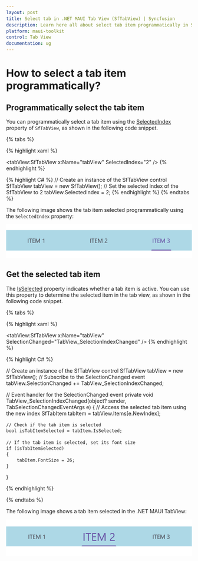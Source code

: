 ```yaml
---
layout: post
title: Select tab in .NET MAUI Tab View (SfTabView) | Syncfusion
description: Learn here all about select tab item programmatically in Syncfusion .NET MAUI Tab View (SfTabView) control and more.
platform: maui-toolkit
control: Tab View
documentation: ug
---
```


# How to select a tab item programmatically? 

## Programmatically select the tab item

You can programmatically select a tab item using the [SelectedIndex](https://help.syncfusion.com/cr/maui-toolkit/Syncfusion.Maui.Toolkit.TabView.SfTabView.html#Syncfusion_Maui_Toolkit_TabView_SfTabView_SelectedIndex) property of `SfTabView`, as shown in the following code snippet.

{% tabs %}

{% highlight xaml %}
<!-- Define the SfTabView control with a name and set the initially selected tab index to 2 -->
<tabView:SfTabView x:Name="tabView"
				   SelectedIndex="2" />
{% endhighlight %}

{% highlight C# %}
// Create an instance of the SfTabView control
SfTabView tabView = new SfTabView();
// Set the selected index of the SfTabView to 2
tabView.SelectedIndex = 2;
{% endhighlight %}
{% endtabs %}

The following image shows the tab item selected programmatically using the `SelectedIndex` property:

![Tab item selected programmatically in .NET MAUI TabView](images/SelectedIndexTabView.png)

## Get the selected tab item

The [IsSelected](https://help.syncfusion.com/cr/maui-toolkit/Syncfusion.Maui.Toolkit.TabView.SfTabItem.html#Syncfusion_Maui_Toolkit_TabView_SfTabItem_IsSelected) property indicates whether a tab item is active. You can use this property to determine the selected item in the tab view, as shown in the following code snippet.

{% tabs %}

{% highlight xaml %}
<!-- Define the SfTabView control with a name and an event handler for the SelectionChanged event -->
<tabView:SfTabView x:Name="tabView"
				   SelectionChanged="TabView_SelectionIndexChanged" />
{% endhighlight %}

{% highlight C# %}

// Create an instance of the SfTabView control
SfTabView tabView = new SfTabView();
// Subscribe to the SelectionChanged event
tabView.SelectionChanged += TabView_SelectionIndexChanged;

// Event handler for the SelectionChanged event
private void TabView_SelectionIndexChanged(object? sender, TabSelectionChangedEventArgs e)
{
	// Access the selected tab item using the new index
	SfTabItem tabItem = tabView.Items[e.NewIndex];
	
	// Check if the tab item is selected
	bool isTabItemSelected = tabItem.IsSelected;
	
	// If the tab item is selected, set its font size
	if (isTabItemSelected)
	{
		tabItem.FontSize = 26;
	}
}

{% endhighlight %}

{% endtabs %}

The following image shows a tab item selected in the .NET MAUI TabView:

![Selected tab item in .NET MAUI TabView](images/SelectedIndex.png)